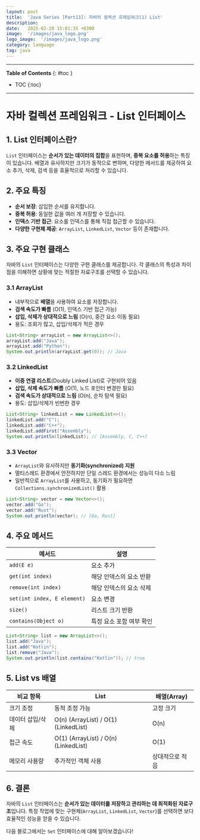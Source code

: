 ```yaml
---
layout: post
title:  'Java Series [Part13]: 자바의 컬렉션 프레임워크(1) List'
description: 
date:   2025-02-20 15:01:35 +0300
image:  '/images/java_logo.png'
logo_image:  '/images/java_logo.png'
category: language
tag: java
---
```

---

**Table of Contents**
{: #toc }
*  TOC
{:toc}

---
# 자바 컬렉션 프레임워크 - List 인터페이스

## 1. List 인터페이스란?
`List` 인터페이스는 **순서가 있는 데이터의 집합**을 표현하며, **중복 요소를 허용**하는 특징이 있습니다. 
배열과 유사하지만 크기가 동적으로 변하며, 다양한 메서드를 제공하여 요소 추가, 삭제, 검색 등을 효율적으로 처리할 수 있습니다.

## 2. 주요 특징
- **순서 보장**: 삽입한 순서를 유지합니다.
- **중복 허용**: 동일한 값을 여러 개 저장할 수 있습니다.
- **인덱스 기반 접근**: 요소를 인덱스를 통해 직접 접근할 수 있습니다.
- **다양한 구현체 제공**: `ArrayList`, `LinkedList`, `Vector` 등이 존재합니다.

## 3. 주요 구현 클래스
자바의 `List` 인터페이스는 다양한 구현 클래스를 제공합니다. 각 클래스의 특성과 차이점을 이해하면 상황에 맞는 적절한 자료구조를 선택할 수 있습니다.

### 3.1 ArrayList
- 내부적으로 **배열**을 사용하여 요소를 저장합니다.
- **검색 속도가 빠름** (O(1), 인덱스 기반 접근 가능)
- **삽입, 삭제가 상대적으로 느림** (O(n), 중간 요소 이동 필요)
- 용도: 조회가 많고, 삽입/삭제가 적은 경우

```java
List<String> arrayList = new ArrayList<>();
arrayList.add("Java");
arrayList.add("Python");
System.out.println(arrayList.get(0)); // Java
```

### 3.2 LinkedList
- **이중 연결 리스트**(Doubly Linked List)로 구현되어 있음
- **삽입, 삭제 속도가 빠름** (O(1), 노드 포인터 변경만 필요)
- **검색 속도가 상대적으로 느림** (O(n), 순차 탐색 필요)
- 용도: 삽입/삭제가 빈번한 경우

```java
List<String> linkedList = new LinkedList<>();
linkedList.add("C");
linkedList.add("C++");
linkedList.addFirst("Assembly");
System.out.println(linkedList); // [Assembly, C, C++]
```

### 3.3 Vector
- `ArrayList`와 유사하지만 **동기화(synchronized) 지원**
- 멀티스레드 환경에서 안전하지만 단일 스레드 환경에서는 성능이 다소 느림
- 일반적으로 `ArrayList`를 사용하고, 동기화가 필요하면 `Collections.synchronizedList()` 활용

```java
List<String> vector = new Vector<>();
vector.add("Go");
vector.add("Rust");
System.out.println(vector); // [Go, Rust]
```

## 4. 주요 메서드
| 메서드 | 설명 |
|--------|------|
| `add(E e)` | 요소 추가 |
| `get(int index)` | 해당 인덱스의 요소 반환 |
| `remove(int index)` | 해당 인덱스의 요소 삭제 |
| `set(int index, E element)` | 요소 변경 |
| `size()` | 리스트 크기 반환 |
| `contains(Object o)` | 특정 요소 포함 여부 확인 |

```java
List<String> list = new ArrayList<>();
list.add("Java");
list.add("Kotlin");
list.remove("Java");
System.out.println(list.contains("Kotlin")); // true
```

## 5. List vs 배열

| 비교 항목 | List | 배열(Array) |
|----------|------|------------|
| 크기 조정 | 동적 조정 가능 | 고정 크기 |
| 데이터 삽입/삭제 | O(n) (ArrayList) / O(1) (LinkedList) | O(n) |
| 접근 속도 | O(1) (ArrayList) / O(n) (LinkedList) | O(1) |
| 메모리 사용량 | 추가적인 객체 사용 | 상대적으로 적음 |

## 6. 결론
자바의 `List` 인터페이스는 **순서가 있는 데이터를 저장하고 관리하는 데 최적화된 자료구조**입니다. 
특정 작업에 맞는 구현체(`ArrayList`, `LinkedList`, `Vector`)를 선택하면 보다 효율적인 성능을 얻을 수 있습니다. 

다음 블로그에서는 `Set` 인터페이스에 대해 알아보겠습니다!